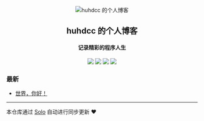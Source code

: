 <p align="center"><img alt="huhdcc 的个人博客" src="https://static.b3log.org/images/brand/solo-32.png"></p><h2 align="center">
huhdcc 的个人博客
</h2>

<h4 align="center">记录精彩的程序人生</h4>
<p align="center"><a title="huhdcc 的个人博客" target="_blank" href="https://github.com/huhdcc/solo-blog"><img src="https://img.shields.io/github/last-commit/huhdcc/solo-blog.svg?style=flat-square&color=FF9900"></a>
<a title="GitHub repo size in bytes" target="_blank" href="https://github.com/huhdcc/solo-blog"><img src="https://img.shields.io/github/repo-size/huhdcc/solo-blog.svg?style=flat-square"></a>
<a title="Solo Version" target="_blank" href="https://github.com/b3log/solo/releases"><img src="https://img.shields.io/badge/solo-3.6.4-f1e05a.svg?style=flat-square&color=blueviolet"></a>
<a title="Hits" target="_blank" href="https://github.com/b3log/hits"><img src="https://hits.b3log.org/huhdcc/solo-blog.svg"></a></p>

### 最新

* [世界，你好！](https://www.huhdcc.top/hello-solo)



---

本仓库通过 [Solo](https://github.com/b3log/solo) 自动进行同步更新 ❤️ 